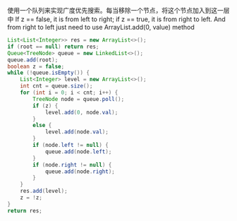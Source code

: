 使用一个队列来实现广度优先搜索。每当移除一个节点，将这个节点加入到这一层中
If z == false, it is from left to right; if z == true, it is from right to left.
And from right to left just need to use ArrayList.add(0, value) method
```java
List<List<Integer>> res = new ArrayList<>();
if (root == null) return res;
Queue<TreeNode> queue = new LinkedList<>();
queue.add(root);
boolean z = false;
while (!queue.isEmpty()) {
    List<Integer> level = new ArrayList<>();
    int cnt = queue.size();
    for (int i = 0; i < cnt; i++) {
        TreeNode node = queue.poll();
        if (z) {
            level.add(0, node.val);
        }
        else {
            level.add(node.val);
        }
        if (node.left != null) {
            queue.add(node.left);
        }
        if (node.right != null) {
            queue.add(node.right);
        }
    }
    res.add(level);
    z = !z;
}
return res;
```



